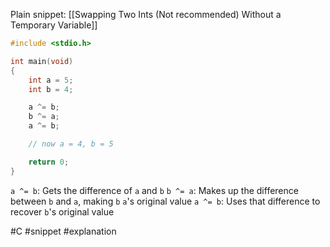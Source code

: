 Plain snippet: [[Swapping Two Ints (Not recommended) Without a Temporary Variable]]
```c
#include <stdio.h>

int main(void)
{
    int a = 5;
    int b = 4;

    a ^= b;
    b ^= a;
    a ^= b;

	// now a = 4, b = 5

    return 0;
}
```

`a ^= b`: Gets the difference of `a` and `b`
`b ^= a`: Makes up the difference between `b` and `a`, making `b` `a`'s original value
`a ^= b`: Uses that difference to recover `b`'s original value

#C #snippet #explanation 